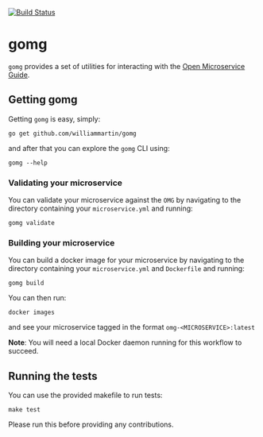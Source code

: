 [![Build Status](https://travis-ci.com/williammartin/gomg.svg?branch=master)](https://travis-ci.com/williammartin/gomg)

# gomg

`gomg` provides a set of utilities for interacting with the [Open Microservice Guide](https://microservice.guide).

## Getting gomg

Getting `gomg` is easy, simply:

```
go get github.com/williammartin/gomg
```

and after that you can explore the `gomg` CLI using:

```
gomg --help
```

### Validating your microservice

You can validate your microservice against the `OMG` by navigating to the directory containing your `microservice.yml` and running:

```
gomg validate
```

### Building your microservice

You can build a docker image for your microservice by navigating to the directory containing your `microservice.yml` and `Dockerfile` and running:

```
gomg build
```

You can then run:

```
docker images
```

and see your microservice tagged in the format `omg-<MICROSERVICE>:latest`

**Note**: You will need a local Docker daemon running for this workflow to succeed.

## Running the tests

You can use the provided makefile to run tests:

```
make test
```

Please run this before providing any contributions.
